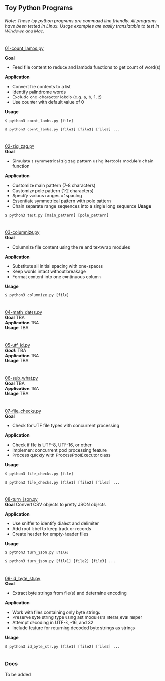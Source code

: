 ## Toy Python Programs
###### Note: These toy python programs are command line friendly. All programs have been tested in Linux. Usage examples are easily translatable to test in Windows and Mac.
#
[01-count_lambs.py](01-count_lambs.py)

**Goal**
- Feed file content to reduce and lambda functions to get count of word(s)

**Application**
- Convert file contents to a list
- Identify palindrome words
- Exclude one-character labels (e.g. a, b, 1, 2)
- Use counter with default value of 0

**Usage**
```
$ python3 count_lambs.py [file]
```
```
$ python3 count_lambs.py [file1] [file2] [file3] ...
```
#
[02-zig_zag.py](02-zig_zag.py) <br/>
**Goal**
- Simulate a symmetrical zig zag pattern using itertools module's chain function

**Application**
- Customize main pattern (7-8 characters)
- Customize pole pattern (1-2 characters)
- Specify various ranges of spacing
- Essentiate symmetrical pattern with pole pattern
- Chain separate range sequences into a single long sequence
**Usage**
```
$ python3 test.py [main_pattern] [pole_pattern]
```
#
[03-columnize.py](03-columnize.py) <br/>
**Goal**
- Columnize file content using the re and textwrap modules

**Application**
- Substitute all initial spacing with one-spaces
- Keep words intact without breakage
- Format content into one continuous column

**Usage**
```
$ python3 columnize.py [file]
```
#
[04-math_dates.py](04-math_dates.py) <br/>
**Goal**
TBA <br/>
**Application**
TBA <br/>
**Usage**
TBA
#
[05-utf_id.py](05-utf_id.py) <br/>
***Goal***:
TBA <br/>
**Application** 
TBA <br/>
**Usage**
TBA
#
[06-sub_what.py](06-sub_what.py) <br/>
**Goal**
TBA <br/>
**Application**
TBA <br/>
**Usage**
TBA
#
[07-file_checks.py](07-file_checks.py) <br/>
**Goal**
- Check for UTF file types with concurrent processing

**Application**
- Check if file is UTF-8, UTF-16, or other
- Implement concurrent pool processing feature
- Process quickly with ProcessPoolExecutor class

**Usage**
```
$ python3 file_checks.py [file]
```
```
$ python3 file_checks.py [file1] [file2] [file3] ...
```
#
[08-turn_json.py](08-turn_json.py) <br/>
**Goal**
Convert CSV objects to pretty JSON objects

**Application**
- Use sniffer to identify dialect and delimiter
- Add root label to keep track or records
- Create header for empty-header files

**Usage**
```
$ python3 turn_json.py [file]
```
```
$ python3 turn_json.py [file1] [file2] [file3] ...
```
#
[09-id_byte_str.py](09-id_byte_str.py) <br/>
**Goal**
- Extract byte strings from file(s) and determine encoding

**Application**
- Work with files containing only byte strings
- Preserve byte string type using ast modules's literal_eval helper
- Attempt decoding in UTF-8, -16, and 32
- Include feature for returning decoded byte strings as strings

**Usage**
```
$ python3 id_byte_str.py [file1] [file2] [file3] ...
```
#
### Docs
To be added
